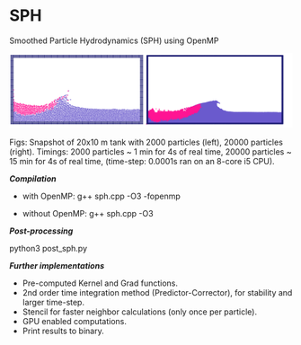 # SPH
Smoothed Particle Hydrodynamics (SPH) using OpenMP

![](sph_coarse_dense.png)

Figs: Snapshot of 20x10 m tank with 2000 particles (left), 20000 particles (right). Timings: 2000 particles ~ 1 min for 4s of real time, 20000 particles ~ 15 min for 4s of real time, (time-step: 0.0001s ran on an 8-core i5 CPU).



***Compilation***

- with OpenMP: g++ sph.cpp -O3 -fopenmp

- without OpenMP: g++ sph.cpp -O3



***Post-processing***

python3 post_sph.py



***Further implementations***

- Pre-computed Kernel and Grad functions.
- 2nd order time integration method (Predictor-Corrector), for stability and larger time-step.
- Stencil for faster neighbor calculations (only once per particle).
- GPU enabled computations.
- Print results to binary.
